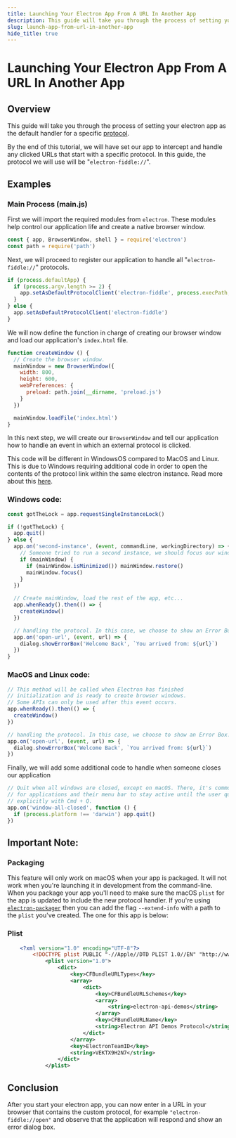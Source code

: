 ```yaml
---
title: Launching Your Electron App From A URL In Another App
description: This guide will take you through the process of setting your electron app as the default handler for a specific protocol.
slug: launch-app-from-url-in-another-app
hide_title: true
---
```


# Launching Your Electron App From A URL In Another App

## Overview

<!-- ✍ Update this section if you want to provide more details -->

This guide will take you through the process of setting your electron app as the default
handler for a specific [protocol](https://www.electronjs.org/docs/api/protocol).

By the end of this tutorial, we will have set our app to intercept and handle
any clicked URLs that start with a specific protocol. In this guide, the protocol
we will use will be "`electron-fiddle://`".

## Examples

### Main Process (main.js)

First we will import the required modules from `electron`. These modules help control our application life and create a native browser window.

```js
const { app, BrowserWindow, shell } = require('electron')
const path = require('path')
```

Next, we will proceed to register our application to handle all "`electron-fiddle://`" protocols.

```js
if (process.defaultApp) {
  if (process.argv.length >= 2) {
    app.setAsDefaultProtocolClient('electron-fiddle', process.execPath, [path.resolve(process.argv[1])])
  }
} else {
  app.setAsDefaultProtocolClient('electron-fiddle')
}
```

We will now define the function in charge of creating our browser window and load our application's `index.html` file.

```js
function createWindow () {
  // Create the browser window.
  mainWindow = new BrowserWindow({
    width: 800,
    height: 600,
    webPreferences: {
      preload: path.join(__dirname, 'preload.js')
    }
  })

  mainWindow.loadFile('index.html')
}
```

In this next step, we will create our  `BrowserWindow` and tell our application how to handle an event in which an external protocol is clicked.

This code will be different in WindowsOS compared to MacOS and Linux. This is due to Windows requiring additional code in order to open the contents of the protocol link within the same electron instance. Read more about this [here](https://www.electronjs.org/docs/api/app#apprequestsingleinstancelock).

### Windows code:

```js
const gotTheLock = app.requestSingleInstanceLock()

if (!gotTheLock) {
  app.quit()
} else {
  app.on('second-instance', (event, commandLine, workingDirectory) => {
    // Someone tried to run a second instance, we should focus our window.
    if (mainWindow) {
      if (mainWindow.isMinimized()) mainWindow.restore()
      mainWindow.focus()
    }
  })

  // Create mainWindow, load the rest of the app, etc...
  app.whenReady().then(() => {
    createWindow()
  })

  // handling the protocol. In this case, we choose to show an Error Box.
  app.on('open-url', (event, url) => {
    dialog.showErrorBox('Welcome Back', `You arrived from: ${url}`)
  })
}
```

### MacOS and Linux code:

```js
// This method will be called when Electron has finished
// initialization and is ready to create browser windows.
// Some APIs can only be used after this event occurs.
app.whenReady().then(() => {
  createWindow()
})

// handling the protocol. In this case, we choose to show an Error Box.
app.on('open-url', (event, url) => {
  dialog.showErrorBox('Welcome Back', `You arrived from: ${url}`)
})
```

Finally, we will add some additional code to handle when someone closes our application

```js
// Quit when all windows are closed, except on macOS. There, it's common
// for applications and their menu bar to stay active until the user quits
// explicitly with Cmd + Q.
app.on('window-all-closed', function () {
  if (process.platform !== 'darwin') app.quit()
})
```

## Important Note:

### Packaging

This feature will only work on macOS when your app is packaged. It will not work when you're launching it in development from the command-line. When you package your app you'll need to make sure the macOS `plist` for the app is updated to include the new protocol handler. If you're using [`electron-packager`](https://github.com/electron/electron-packager) then you
can add the flag `--extend-info` with a path to the `plist` you've created. The one for this app is below:

### Plist

```XML
    <?xml version="1.0" encoding="UTF-8"?>
        <!DOCTYPE plist PUBLIC "-//Apple//DTD PLIST 1.0//EN" "http://www.apple.com/DTDs/PropertyList-1.0.dtd">
            <plist version="1.0">
                <dict>
                    <key>CFBundleURLTypes</key>
                    <array>
                        <dict>
                            <key>CFBundleURLSchemes</key>
                            <array>
                                <string>electron-api-demos</string>
                            </array>
                            <key>CFBundleURLName</key>
                            <string>Electron API Demos Protocol</string>
                        </dict>
                    </array>
                    <key>ElectronTeamID</key>
                    <string>VEKTX9H2N7</string>
                </dict>
            </plist>
```

## Conclusion

After you start your electron app, you can now enter in a URL in your browser that contains the custom protocol, for example `"electron-fiddle://open"` and observe that the application will respond and show an error dialog box.

<!--
    Because Electron examples usually require multiple files (HTML, CSS, JS
    for the main and renderer process, etc.), we use this custom code block
    for Fiddle (https://www.electronjs.org/fiddle).
    Please modify any of the files in the referenced folder to fit your
    example.
    The content in this codeblock will not be rendered in the website so you
    can leave it empty.
-->

```fiddle docs/fiddles/system/protocol-handler/launch-app-from-URL-in-another-app

```

<!-- ✍ Explanation of the code below -->

